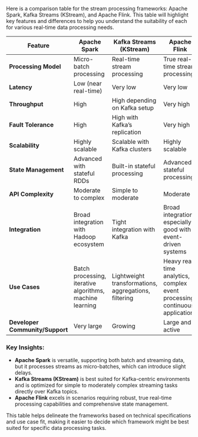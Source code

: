 Here is a comparison table for the stream processing frameworks: Apache Spark, Kafka Streams (KStream), and Apache Flink. This table will highlight key features and differences to help you understand the suitability of each for various real-time data processing needs.

| Feature                        | Apache Spark                     | Kafka Streams (KStream)         | Apache Flink                    |
|--------------------------------|----------------------------------|---------------------------------|---------------------------------|
| **Processing Model**           | Micro-batch processing           | Real-time stream processing     | True real-time stream processing|
| **Latency**                    | Low (near real-time)             | Very low                        | Very low                        |
| **Throughput**                 | High                             | High depending on Kafka setup   | Very high                       |
| **Fault Tolerance**            | High                             | High with Kafka’s replication   | Very high                       |
| **Scalability**                | Highly scalable                  | Scalable with Kafka clusters    | Highly scalable                 |
| **State Management**           | Advanced with stateful RDDs      | Built-in stateful processing    | Advanced stateful processing    |
| **API Complexity**             | Moderate to complex              | Simple to moderate              | Moderate                        |
| **Integration**                | Broad integration with Hadoop ecosystem | Tight integration with Kafka   | Broad integration, especially good with event-driven systems |
| **Use Cases**                  | Batch processing, iterative algorithms, machine learning | Lightweight transformations, aggregations, filtering | Heavy real-time analytics, complex event processing, continuous applications |
| **Developer Community/Support**| Very large                       | Growing                         | Large and active                |

### Key Insights:
- **Apache Spark** is versatile, supporting both batch and streaming data, but it processes streams as micro-batches, which can introduce slight delays.
- **Kafka Streams (KStream)** is best suited for Kafka-centric environments and is optimized for simple to moderately complex streaming tasks directly over Kafka topics.
- **Apache Flink** excels in scenarios requiring robust, true real-time processing capabilities and comprehensive state management.

This table helps delineate the frameworks based on technical specifications and use case fit, making it easier to decide which framework might be best suited for specific data processing tasks.
